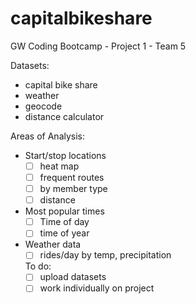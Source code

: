 # capitalbikeshare
GW Coding Bootcamp - Project 1 - Team 5 

Datasets:
* capital bike share 
* weather
* geocode
* distance calculator

Areas of Analysis:
* Start/stop locations
  - [ ] heat map
  - [ ] frequent routes
  - [ ] by member type
  - [ ] distance
* Most popular times
  - [ ] Time of day
  - [ ] time of year
* Weather data
  - [ ] rides/day by temp, precipitation 

  To do:
    - [ ] upload datasets
    - [ ] work individually on project

